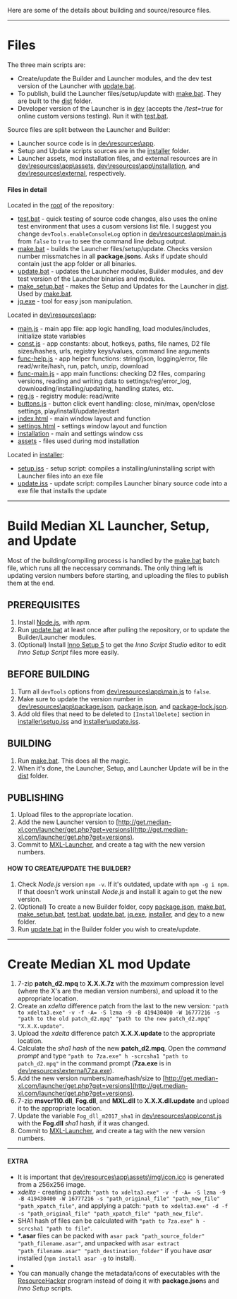 Here are some of the details about building and source/resource files.

____

# Files
The three main scripts are:
* Create/update the Builder and Launcher modules, and the dev test version of the Launcher with [update.bat](update.bat).
* To publish, build the Launcher files/setup/update with [make.bat](make.bat). They are built to the [dist](dist) folder.
* Developer version of the Launcher is in [dev](dev) (accepts the */test=true* for online custom versions testing). Run it with [test.bat](test.bat).

Source files are split between the Launcher and Builder:
* Launcher source code is in [dev\resources\app](dev\resources\app).
* Setup and Update scripts sources are in the [installer](installer) folder.
* Launcher assets, mod installation files, and external resources are in [dev\resources\app\assets](dev\resources\app\assets), [dev\resources\app\installation](dev\resources\app\installation), and [dev\resources\external](dev\resources\external), respectively.


#### Files in detail
Located in the [root](https://github.com/Median-XL/) of the repository:
* [test.bat](test.bat) - quick testing of source code changes, also uses the online test environment that uses a cusom versions list file. I suggest you change `devTools.enableConsoleLog` option in [dev\resources\app\main.js](dev\resources\app\main.js) from `false` to `true` to see the command line debug output.
* [make.bat](make.bat) - builds the Launcher files/setup/update. Checks version number missmatches in all **package.json**s. Asks if update should contain just the app folder or all binaries.  
* [update.bat](update.bat) - updates the Launcher modules, Builder modules, and dev test version of the Launcher binaries and modules.
* [make_setup.bat](make_setup.bat) - makes the Setup and Updates for the Launcher in [dist](dist). Used by [make.bat](make.bat).
* [jq.exe](jq.exe) - tool for easy json manipulation.

Located in [dev\resources\app](dev\resources\app):
* [main.js](dev\resources\app\main.js) - main app file: app logic handling, load modules/includes, initialize state variables
* [const.js](dev\resources\app\const.js) - app constants: about, hotkeys, paths, file names, D2 file sizes/hashes, urls, registry keys/values, command line arguments
* [func-help.js](dev\resources\app\func-help.js) - app helper functions: string/json, logging/error, file read/write/hash, run, patch, unzip, download
* [func-main.js](dev\resources\app\func-main.js) - app main functions: checking D2 files, comparing versions, reading and writing data to settings/reg/error_log, downloading/installing/updating, handling states, etc.
* [reg.js](dev\resources\app\reg.js) - registry module: read/write
* [buttons.js](dev\resources\app\buttons.js) - button click event handling: close, min/max, open/close settings, play/install/update/restart
* [index.html](dev\resources\app\index.html) - main window layout and function
* [settings.html](dev\resources\app\settings.html) - settings window layout and function
* [installation](dev\resources\app\installation) - main and settings window css
* [assets](dev\resources\app\assets) - files used during mod installation

Located in [installer](installer):
* [setup.iss](installer\setup.iss) - setup script: compiles a installing/uninstalling script with Launcher files into an exe file
* [update.iss](installer\update.iss) - update script: compiles Launcher binary source code into a exe file that installs the update

____

# Build Median XL Launcher, Setup, and Update

Most of the building/compiling process is handled by the [make.bat](make.bat) batch file, which runs all the neccessary commands. The only thing left is updating version numbers before starting, and uploading the files to publish them at the end.

## PREREQUISITES
1. Install [Node.js](https://nodejs.org/en/download/), with *npm*.
2. Run [update.bat](update.bat) at least once after pulling the repository, or to update the Builder/Launcher modules.
3. (Optional) Install [Inno Setup 5](http://www.jrsoftware.org/download.php/ispack-unicode.exe) to get the *Inno Script Studio* editor to edit *Inno Setup Script* files more easily.

## BEFORE BUILDING
1. Turn all `devTools` options from [dev\resources\app\main.js](dev\resources\app\main.js) to `false`.
2. Make sure to update the version number in [dev\resources\app\package.json](dev\resources\app\package.json), [package.json](package.json), and [package-lock.json](package-lock.json).
3. Add old files that need to be deleted to `[InstallDelete]` section in [installer\setup.iss](installer\setup.iss) and [installer\update.iss](installer\update.iss).

## BUILDING
1. Run [make.bat](make.bat). This does all the magic.
2. When it's done, the Launcher, Setup, and Launcher Update will be in the [dist](dist) folder.

## PUBLISHING
1. Upload files to the appropriate location.
2. Add the new Launcher version to [http://get.median-xl.com/launcher/get.php?get=versions](http://get.median-xl.com/launcher/get.php?get=versions).
3. Commit to [MXL-Launcher](https://gitlab.com/Median-XL/MXL-Launcher), and create a tag with the new version numbers.

#### HOW TO CREATE/UPDATE THE BUILDER?
1. Check *Node.js* version `npm -v`. If it's outdated, update with `npm -g i npm`. If that doesn't work uninstall *Node.js* and install it again to get the new version.
2. (Optional) To create a new Builder folder, copy [package.json](package.json), [make.bat](make.bat), [make_setup.bat](make_setup.bat), [test.bat](test.bat), [update.bat](update.bat), [jq.exe](jq.exe), [installer](installer), and [dev](dev) to a new folder.
3. Run [update.bat](update.bat) in the Builder folder you wish to create/update.

____

# Create Median XL mod Update
1. 7-zip **patch_d2.mpq** to **X.X.X.7z** with the *maximum* compression level (where the X's are the median version numbers), and upload it to the appropriate location.
2. Create an *xdelta* difference patch from the last to the new version: `"path to xdelta3.exe" -v -f -A= -S lzma -9 -B 419430400 -W 16777216 -s "path to the old patch_d2.mpq" "path to the new patch_d2.mpq" "X.X.X.update"`.
3. Upload the *xdelta* difference patch **X.X.X.update** to the appropriate location.
4. Calculate the *sha1 hash* of the new **patch_d2.mpq**. Open the *command prompt* and type `"path to 7za.exe" h -scrcsha1 "path to patch_d2.mpq"` in the command prompt (**7za.exe** is in [dev\resources\external\7za.exe](dev\resources\external\7za.exe)).
5. Add the new version numbers/name/hash/size to [http://get.median-xl.com/launcher/get.php?get=versions](http://get.median-xl.com/launcher/get.php?get=versions).
6. 7-zip **msvcr110.dll**, **Fog.dll**, and **MXL.dll** to **X.X.X.dll.update** and upload it to the appropriate location.
7. Update the variable `Fog_dll_m2017_sha1` in [dev\resources\app\const.js](dev\resources\app\const.js) with the **Fog.dll** *sha1 hash*, if it was changed.
8. Commit to [MXL-Launcher](https://gitlab.com/Median-XL/MXL-Launcher), and create a tag with the new version numbers.

____

#### EXTRA
* It is important that [dev\resources\app\assets\img\icon.ico](dev\resources\app\assets\img\icon.ico) is generated from a 256x256 image.
* *xdelta* - creating a patch: `"path to xdelta3.exe" -v -f -A= -S lzma -9 -B 419430400 -W 16777216 -s "path_original_file" "path_new_file" "path_xpatch_file"`, and applying a patch: `"path to xdelta3.exe" -d -f -s "path_original_file" "path_xpatch_file" "path_new_file"`.
* SHA1 hash of files can be calculated with `"path to 7za.exe" h -scrcsha1 "path to file"`.
* **\*.asar** files can be packed with `asar pack "path_source_folder" "path_filename.asar"`, and unpacked with `asar extract "path_filename.asar" "path_destination_folder"` if you have *asar* installed (`npm install asar -g` to install).
* 
* You can manually change the metadata/icons of executables with the [ResourceHacker](http://www.angusj.com/resourcehacker/resource_hacker.zip) program instead of doing it with **package.json**s and *Inno Setup* scripts.